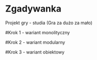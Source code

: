 # Zgadywanka
Projekt gry - studia (Gra za dużo za mało)

#Krok 1 - wariant monolityczny

#Krok 2 - wariant modularny

#Krok 3 - wariant obiektowy
